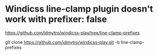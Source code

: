 # Windicss line-clamp plugin doesn't work with prefixer: false

https://github.com/idmytro/windicss-play/tree/line-clamp-prefixes

git clone https://github.com/idmytro/windicss-play.git -b line-clamp-prefixes
